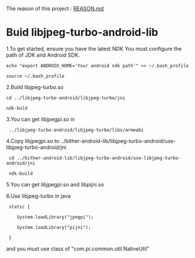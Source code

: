 The reason of this project : [REASON.md](https://github.com/bither/bither-android-lib/blob/master/REASON.md)

Buid libjpeg-turbo-android-lib
==================

1.To get started, ensure you have the latest NDK
You must configure the path of JDK and Android SDK.

    echo "export ANDROID_HOME='Your android ndk path'" >> ~/.bash_profile

    source ~/.bash_profile


2.Build libjpeg-turbo.so

    cd ../libjpeg-turbo-android/libjpeg-turbo/jni

    ndk-buld

3.You can get libjpegpi.so in 

     ../libjpeg-turbo-android/libjpeg-turbo/libs/armeabi


4.Copy libjpegpi.so to ../bither-android-lib/libjpeg-turbo-android/use-libjpeg-turbo-android/jni

     cd ../bither-android-lib/libjpeg-turbo-android/use-libjpeg-turbo-android/jni

     ndk-build

5.You can get libjpegpi.so and libpijni.so 


6.Use libjpeg-turbo in java 

     static {

        System.loadLibrary("jpegpi");
       
        System.loadLibrary("pijni");

     }
 and you must use class of "com.pi.common.util.NativeUtil"
